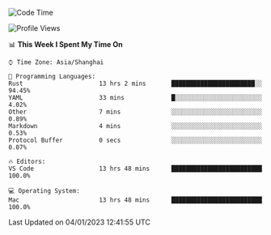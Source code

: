 <!--START_SECTION:waka-->
![Code Time](http://img.shields.io/badge/Code%20Time-1%2C831%20hrs%2030%20mins-blue)

![Profile Views](http://img.shields.io/badge/Profile%20Views-62-blue)

📊 **This Week I Spent My Time On** 

```text
⌚︎ Time Zone: Asia/Shanghai

💬 Programming Languages: 
Rust                     13 hrs 2 mins       ███████████████████████░░   94.45% 
YAML                     33 mins             █░░░░░░░░░░░░░░░░░░░░░░░░   4.02% 
Other                    7 mins              ░░░░░░░░░░░░░░░░░░░░░░░░░   0.89% 
Markdown                 4 mins              ░░░░░░░░░░░░░░░░░░░░░░░░░   0.53% 
Protocol Buffer          0 secs              ░░░░░░░░░░░░░░░░░░░░░░░░░   0.07%

🔥 Editors: 
VS Code                  13 hrs 48 mins      █████████████████████████   100.0%

💻 Operating System: 
Mac                      13 hrs 48 mins      █████████████████████████   100.0%

```


 Last Updated on 04/01/2023 12:41:55 UTC
<!--END_SECTION:waka-->

<!--![CodersRank](https://cr-skills-chart-widget.azurewebsites.net/api/api?username=BugenZhao&padding=16&tooltip=true&branding=false&sort-by-score=true&skills=Rust%2C%20Swift%2C%20C%2C%20TypeScript%2C%20Java%2C%20Go%2C%20Dart%2C%20C%2B%2B%2C%20Python%2C%20Assembly%2C%20Shell%2C%20Kotlin)-->
